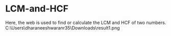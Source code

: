 # LCM-and-HCF
Here, the web is used to find or calculate the LCM and HCF of two numbers.
C:\Users\dharaneeshwaranr35\Downloads\result1.png
